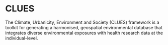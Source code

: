 # CLUES
The Climate, Urbanicity, Environment and Society (CLUES) framework is a toolkit for generating a harmonised, geospatial environmental database that integrates diverse environmental exposures with health research data at the individual-level. 

